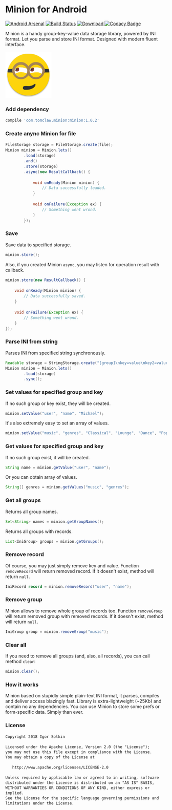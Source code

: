 # Minion for Android
[![Android Arsenal](https://img.shields.io/badge/Android%20Arsenal-Minion-green.svg?style=flat)](https://android-arsenal.com/details/1/6214) [![Build Status](https://travis-ci.org/solkin/minion-android.svg?branch=master)](https://travis-ci.org/solkin/minion-android) [![Download](https://api.bintray.com/packages/solkin/minion/minion-android/images/download.svg) ](https://bintray.com/solkin/minion/minion-android/_latestVersion) [![Codacy Badge](https://api.codacy.com/project/badge/Grade/74c7e0e1018b470eb11b01600e570474)](https://www.codacy.com/app/solkin/minion-android?utm_source=github.com&amp;utm_medium=referral&amp;utm_content=solkin/minion-android&amp;utm_campaign=Badge_Grade)

Minion is a handy group-key-value data storage library, powered by INI format. Let you parse and store INI format. Designed with modern fluent interface.

![Minion icon](/minion_icon.png)

### Add dependency
```groovy
compile 'com.tomclaw.minion:minion:1.0.2'
```

### Create anync Minion for file
```java
FileStorage storage = FileStorage.create(file);
Minion minion = Minion.lets()
        .load(storage)
        .and()
        .store(storage)
        .async(new ResultCallback() {

            void onReady(Minion minion) {
            	// Data successfully loaded.
            }

            void onFailure(Exception ex) {
            	// Something went wrond.
            }
        });
```

### Save
Save data to specified storage.

```java
minion.store();
```

Also, if you created Minion `async`, you may listen for operation result with callback.

```java
minion.store(new ResultCallback() {

    void onReady(Minion minion) {
    	// Data successfully saved.
    }

    void onFailure(Exception ex) {
    	// Something went wrond.
    }
});
```

### Parse INI from string
Parses INI from specified string synchronously.

```java
Readable storage = StringStorage.create("[group]\nkey=value\nkey2=value2");
Minion minion = Minion.lets()
        .load(storage)
        .sync();
```

### Set values for specified group and key
If no such group or key exist, they will be created.

```java
minion.setValue("user", "name", "Michael");
```

It's also extremely easy to set an array of values.

```java
minion.setValue("music", "genres", "Classical", "Lounge", "Dance", "Pop");
```

### Get values for specified group and key
If no such group exist, it will be created.

```java
String name = minion.getValue("user", "name");
```

Or you can obtain array of values.

```java
String[] genres = minion.getValues("music", "genres");
```

### Get all groups
Returns all group names.

```java
Set<String> names = minion.getGroupNames();
```

Returns all groups with records.

```java
List<IniGroup> groups = minion.getGroups();
```

### Remove record
Of course, you may just simply remove key and value. Function `removeRecord` will return removed record. If it doesn't exist, method will return `null`.

```java
IniRecord record = minion.removeRecord("user", "name");
```

### Remove group
Minion allows to remove whole group of records too. Function `removeGroup` will return removed group with removed records. If it doesn't exist, method will return `null`.

```java
IniGroup group = minion.removeGroup("music");
```

### Clear all
If you need to remove all groups (and, also, all records), you can call method `clear`:

```java
minion.clear();
```

### How it works
Minion based on stupidly simple plain-text INI format, it parses, compiles and deliver access blazingly fast. 
Library is extra-lightweight (~25Kb) and contain no any dependencies.
You can use Minion to store some prefs or form-specific data. Simply than ever.


### License
    Copyright 2018 Igor Solkin

    Licensed under the Apache License, Version 2.0 (the "License");
    you may not use this file except in compliance with the License.
    You may obtain a copy of the License at

       http://www.apache.org/licenses/LICENSE-2.0

    Unless required by applicable law or agreed to in writing, software
    distributed under the License is distributed on an "AS IS" BASIS,
    WITHOUT WARRANTIES OR CONDITIONS OF ANY KIND, either express or implied.
    See the License for the specific language governing permissions and
    limitations under the License.
